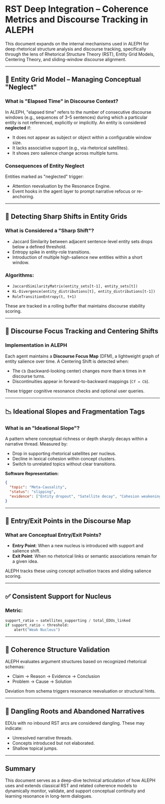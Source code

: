 # RST Deep Integration – Coherence Metrics and Discourse Tracking in ALEPH

This document expands on the internal mechanisms used in ALEPH for deep rhetorical structure analysis and discourse tracking, specifically through the lens of Rhetorical Structure Theory (RST), Entity Grid Models, Centering Theory, and sliding-window discourse alignment.

---

## 🧠 Entity Grid Model – Managing Conceptual "Neglect"

### What is "Elapsed Time" in Discourse Context?
In ALEPH, "elapsed time" refers to the number of consecutive discourse windows (e.g., sequences of 3–5 sentences) during which a particular entity is not referenced, explicitly or implicitly. An entity is considered **neglected** if:

- It does not appear as subject or object within a configurable window size.
- It lacks associative support (e.g., via rhetorical satellites).
- It shows zero salience change across multiple turns.

### Consequences of Entity Neglect
Entities marked as "neglected" trigger:
- Attention reevaluation by the Resonance Engine.
- Event hooks in the agent layer to prompt narrative refocus or re-anchoring.

---

## 🔁 Detecting Sharp Shifts in Entity Grids

### What is Considered a "Sharp Shift"?
- Jaccard Similarity between adjacent sentence-level entity sets drops below a defined threshold.
- Entropy spike in entity-role transitions.
- Introduction of multiple high-salience new entities within a short window.

### Algorithms:
- `JaccardSimilarityMatrix(entity_sets[t-1], entity_sets[t])`
- `KL-Divergence(entity_distributions[t], entity_distributions[t-1])`
- `RoleTransitionEntropy(t, t+1)`

These are tracked in a rolling buffer that maintains discourse stability scoring.

---

## 🧭 Discourse Focus Tracking and Centering Shifts

### Implementation in ALEPH
Each agent maintains a **Discourse Focus Map** (DFM), a lightweight graph of entity salience over time. A Centering Shift is detected when:

- The `Cb` (backward-looking center) changes more than `N` times in `M` discourse turns.
- Discontinuities appear in forward-to-backward mappings (`Cf ↔ Cb`).

These trigger cognitive resonance checks and optional user queries.

---

## 📉 Ideational Slopes and Fragmentation Tags

### What is an "Ideational Slope"?
A pattern where conceptual richness or depth sharply decays within a narrative thread. Measured by:

- Drop in supporting rhetorical satellites per nucleus.
- Decline in lexical cohesion within concept clusters.
- Switch to unrelated topics without clear transitions.

**Software Representation:**
```json
{
  "topic": "Meta-Causality",
  "status": "slipping",
  "evidence": ["Entity dropout", "Satellite decay", "Cohesion weakening"]
}
```

---

## 🔄 Entry/Exit Points in the Discourse Map

### What are Conceptual Entry/Exit Points?
- **Entry Point**: When a new nucleus is introduced with support and salience shift.
- **Exit Point**: When no rhetorical links or semantic associations remain for a given idea.

ALEPH tracks these using concept activation traces and sliding salience scoring.

---

## ✅ Consistent Support for Nucleus

### Metric:
```python
support_ratio = satellites_supporting / total_EDUs_linked
if support_ratio < threshold:
    alert("Weak Nucleus")
```

---

## 🔁 Coherence Structure Validation

ALEPH evaluates argument structures based on recognized rhetorical schemas:
- Claim → Reason → Evidence → Conclusion
- Problem → Cause → Solution

Deviation from schema triggers resonance reevaluation or structural hints.

---

## 🌱 Dangling Roots and Abandoned Narratives

EDUs with no inbound RST arcs are considered dangling. These may indicate:
- Unresolved narrative threads.
- Concepts introduced but not elaborated.
- Shallow topical jumps.

---

## Summary

This document serves as a deep-dive technical articulation of how ALEPH uses and extends classical RST and related coherence models to dynamically monitor, validate, and support conceptual continuity and learning resonance in long-term dialogues.